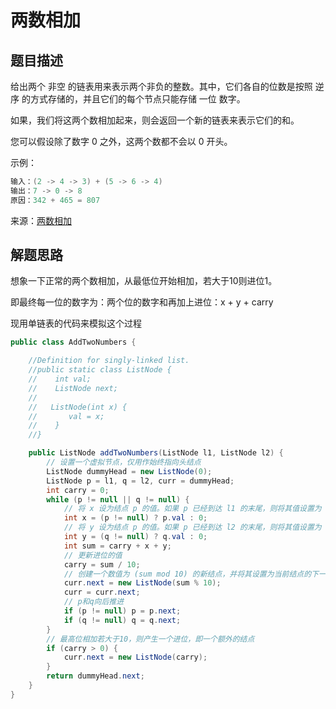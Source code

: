 # 两数相加

## 题目描述

给出两个 非空 的链表用来表示两个非负的整数。其中，它们各自的位数是按照 逆序 的方式存储的，并且它们的每个节点只能存储 一位 数字。

如果，我们将这两个数相加起来，则会返回一个新的链表来表示它们的和。

您可以假设除了数字 0 之外，这两个数都不会以 0 开头。

示例：

```c
输入：(2 -> 4 -> 3) + (5 -> 6 -> 4)
输出：7 -> 0 -> 8
原因：342 + 465 = 807
```

来源：[两数相加](https://leetcode-cn.com/problems/add-two-numbers)



## 解题思路

想象一下正常的两个数相加，从最低位开始相加，若大于10则进位1。

即最终每一位的数字为：两个位的数字和再加上进位：x + y + carry

现用单链表的代码来模拟这个过程

```java
public class AddTwoNumbers {

    //Definition for singly-linked list.
    //public static class ListNode {
    //    int val;
    //    ListNode next;
    //
    //   ListNode(int x) {
    //       val = x;
    //    }
    //}

    public ListNode addTwoNumbers(ListNode l1, ListNode l2) {
        // 设置一个虚拟节点，仅用作始终指向头结点
        ListNode dummyHead = new ListNode(0);
        ListNode p = l1, q = l2, curr = dummyHead;
        int carry = 0;
        while (p != null || q != null) {
            // 将 x 设为结点 p 的值。如果 p 已经到达 l1 的末尾，则将其值设置为 0
            int x = (p != null) ? p.val : 0;
            // 将 y 设为结点 p 的值。如果 p 已经到达 l2 的末尾，则将其值设置为 0
            int y = (q != null) ? q.val : 0;
            int sum = carry + x + y;
            // 更新进位的值
            carry = sum / 10;
            // 创建一个数值为 (sum mod 10) 的新结点，并将其设置为当前结点的下一个结点，然后将当前结点前进到下一个结点。
            curr.next = new ListNode(sum % 10);
            curr = curr.next;
            // p和q向后推进
            if (p != null) p = p.next;
            if (q != null) q = q.next;
        }
        // 最高位相加若大于10，则产生一个进位，即一个额外的结点
        if (carry > 0) {
            curr.next = new ListNode(carry);
        }
        return dummyHead.next;
    }
}
```

